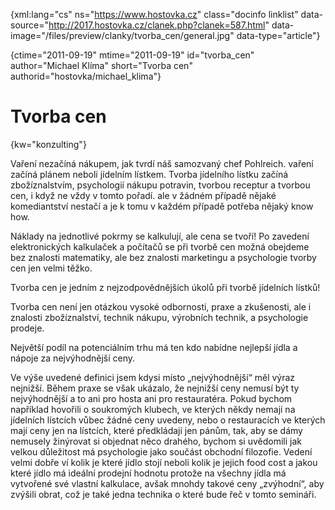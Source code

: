 
{xml:lang="cs" ns="https://www.hostovka.cz" class="docinfo linklist" data-source="http://2017.hostovka.cz/clanek.php?clanek=587.html" data-image="/files/preview/clanky/tvorba_cen/general.jpg" data-type="article"}

{ctime="2011-09-19" mtime="2011-09-19" id="tvorba\_cen" author="Michael Klíma" short="Tvorba cen" authorid="hostovka/michael\_klima"}

# Tvorba cen

<!-- generated attribute kw by user_udpatekw.sh on 2020-02-28, do not edit -->

{kw="konzulting"}

Vaření nezačíná nákupem, jak tvrdí náš samozvaný chef Pohlreich. vaření začíná plánem neboli jídelním lístkem. Tvorba jídelního lístku začíná zbožíznalstvím, psychologií nákupu potravin, tvorbou receptur a tvorbou cen, i když ne vždy v tomto pořadí. ale v žádném případě nějaké komediantství nestačí a je k tomu v každém případě potřeba nějaký know how.

Náklady na jednotlivé pokrmy se kalkulují, ale cena se tvoří! Po zavedení elektronických kalkulaček a počítačů se při tvorbě cen možná obejdeme bez znalosti matematiky, ale bez znalosti marketingu a psychologie tvorby cen jen velmi těžko. 

Tvorba cen je jedním z nejzodpovědnějších úkolů při tvorbě jídelních lístků!

Tvorba cen není jen otázkou vysoké odbornosti, praxe a zkušenosti, ale i znalosti zbožíznalství, technik nákupu, výrobních technik, a psychologie prodeje.

Největší podíl na potenciálním trhu má ten kdo nabídne nejlepší jídla a nápoje za nejvýhodnější ceny.

Ve výše uvedené definici jsem kdysi místo „nejvýhodnější“ měl výraz nejnižší. Během praxe se však ukázalo, že nejnižší ceny nemusí být ty nejvýhodnější a to ani pro hosta ani pro restauratéra. Pokud bychom například hovořili o soukromých klubech, ve kterých někdy nemají na jídelních lístcích vůbec žádné ceny uvedeny, nebo o restauracích ve kterých mají ceny jen na lístcích, které předkládají jen pánům, tak, aby se dámy nemusely žinýrovat si objednat něco drahého, bychom si uvědomili jak velkou důležitost má psychologie jako součást obchodní filozofie. Vedení velmi dobře ví kolik je které jídlo stojí neboli kolik je jejich food cost a jakou které jídlo má ideální prodejní hodnotu protože na všechny jídla má vytvořené své vlastní kalkulace, avšak mnohdy takové ceny „zvýhodní“, aby zvýšili obrat, což je také jedna technika o které bude řeč v tomto semináři.

